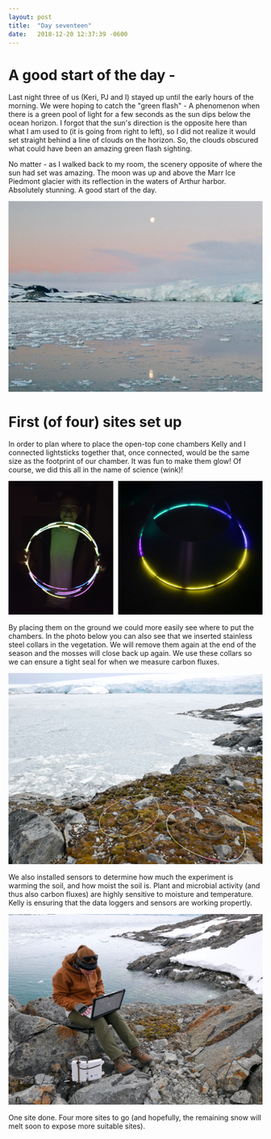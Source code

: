 ```yaml
---
layout: post
title:  "Day seventeen"
date:   2018-12-20 12:37:39 -0600
---
```


# A good start of the day - 
Last night three of us (Keri, PJ and I) stayed up until the early hours of the morning. We were hoping to catch the "green flash" - A phenomenon when there is a green pool of light for a few seconds as the sun dips below the ocean horizon. I forgot that the sun's direction is the opposite here than what I am used to (it is going from right to left), so I did not realize it would set straight behind a line of clouds on the horizon. So, the clouds obscured what could have been an amazing green flash sighting. 

No matter - as I walked back to my room, the scenery opposite of where the sun had set was amazing. The moon was up and above the Marr Ice Piedmont glacier with its reflection in the waters of Arthur harbor. Absolutely stunning. A good start of the day.

![Moon rise](/assets/blog_photos/181220/p1060599.jpg)

# First (of four) sites set up
In order to plan where to place the open-top cone chambers Kelly and I connected lightsticks together that, once connected, would be the same size as the footprint of our chamber. It was fun to make them glow! Of course, we did this all in the name of science (wink)!

![Light sticks](/assets/blog_photos/181220/lightsticks.jpg)

By placing them on the ground we could more easily see where to put the chambers. In the photo below you can also see that we inserted stainless steel collars in the vegetation. We will remove them again at the end of the season and the mosses will close back up again. We use these collars so we can ensure a tight seal for when we measure carbon fluxes.

![Light sticks](/assets/blog_photos/181220/p1060606.jpg)

We also installed sensors to determine how much the experiment is warming the soil, and how moist the soil is. Plant and microbial activity (and thus also carbon fluxes) are highly sensitive to moisture and temperature. Kelly is ensuring that the data loggers and sensors are working propertly.

![Kelly checking on logger](/assets/blog_photos/181220/p1060612.jpg)

One site done. Four more sites to go (and hopefully, the remaining snow will melt soon to expose more suitable sites).

